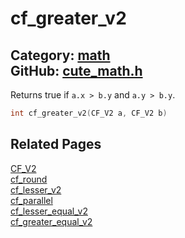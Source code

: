 [//]: # (This file is automatically generated by Cute Framework's docs parser.)
[//]: # (Do not edit this file by hand!)
[//]: # (See: https://github.com/RandyGaul/cute_framework/blob/master/samples/docs_parser.cpp)
[](../header.md ':include')

# cf_greater_v2

Category: [math](/api_reference?id=math)  
GitHub: [cute_math.h](https://github.com/RandyGaul/cute_framework/blob/master/include/cute_math.h)  
---

Returns true if `a.x > b.y` and `a.y > b.y`.

```cpp
int cf_greater_v2(CF_V2 a, CF_V2 b)
```

## Related Pages

[CF_V2](/math/cf_v2.md)  
[cf_round](/math/cf_round.md)  
[cf_lesser_v2](/math/cf_lesser_v2.md)  
[cf_parallel](/math/cf_parallel.md)  
[cf_lesser_equal_v2](/math/cf_lesser_equal_v2.md)  
[cf_greater_equal_v2](/math/cf_greater_equal_v2.md)  

